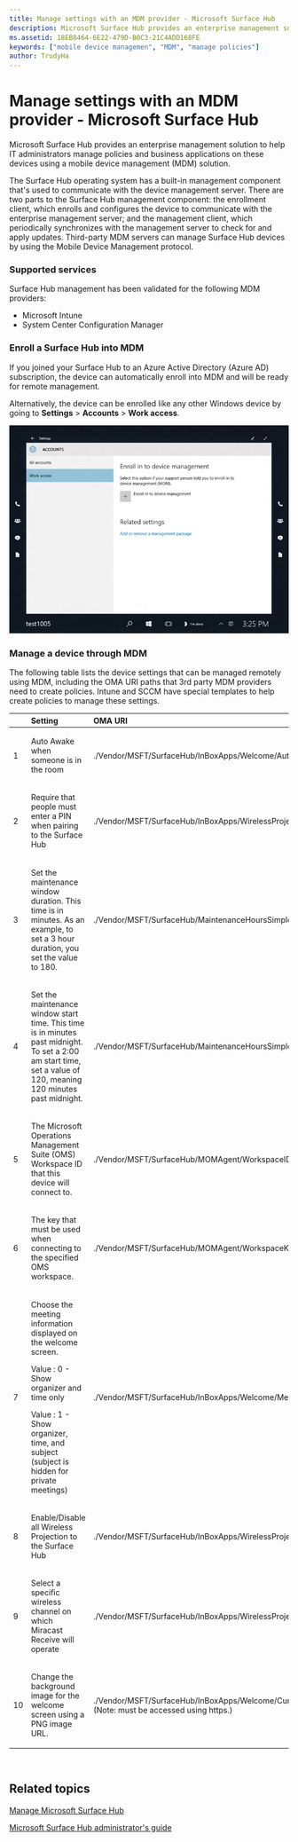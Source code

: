 ```yaml
---
title: Manage settings with an MDM provider - Microsoft Surface Hub
description: Microsoft Surface Hub provides an enterprise management solution to help IT administrators manage policies and business applications on these devices using a mobile device management (MDM) solution.
ms.assetid: 18EB8464-6E22-479D-B0C3-21C4ADD168FE
keywords: ["mobile device managemen", "MDM", "manage policies"]
author: TrudyHa
---
```


# Manage settings with an MDM provider - Microsoft Surface Hub


Microsoft Surface Hub provides an enterprise management solution to help IT administrators manage policies and business applications on these devices using a mobile device management (MDM) solution.

The Surface Hub operating system has a built-in management component that's used to communicate with the device management server. There are two parts to the Surface Hub management component: the enrollment client, which enrolls and configures the device to communicate with the enterprise management server; and the management client, which periodically synchronizes with the management server to check for and apply updates. Third-party MDM servers can manage Surface Hub devices by using the Mobile Device Management protocol.

### Supported services

Surface Hub management has been validated for the following MDM providers:

-   Microsoft Intune
-   System Center Configuration Manager

### <a href="" id="enroll-into-mdm"></a>Enroll a Surface Hub into MDM

If you joined your Surface Hub to an Azure Active Directory (Azure AD) subscription, the device can automatically enroll into MDM and will be ready for remote management.

Alternatively, the device can be enrolled like any other Windows device by going to **Settings** &gt; **Accounts** &gt; **Work access**.

![image showing enroll in device maagement page. ](images/managesettingsmdm-enroll.png)

### Manage a device through MDM

The following table lists the device settings that can be managed remotely using MDM, including the OMA URI paths that 3rd party MDM providers need to create policies. Intune and SCCM have special templates to help create policies to manage these settings.

<table>
<colgroup>
<col width="25%" />
<col width="25%" />
<col width="25%" />
<col width="25%" />
</colgroup>
<thead>
<tr class="header">
<th align="left"></th>
<th align="left">Setting</th>
<th align="left">OMA URI</th>
<th align="left">Type</th>
</tr>
</thead>
<tbody>
<tr class="odd">
<td align="left"><p>1</p></td>
<td align="left"><p>Auto Awake when someone is in the room</p></td>
<td align="left"><p>./Vendor/MSFT/SurfaceHub/InBoxApps/Welcome/AutoWakeScreen</p></td>
<td align="left"><p>Boolean</p></td>
</tr>
<tr class="even">
<td align="left"><p>2</p></td>
<td align="left"><p>Require that people must enter a PIN when pairing to the Surface Hub</p></td>
<td align="left"><p>./Vendor/MSFT/SurfaceHub/InBoxApps/WirelessProjection/PINRequired</p></td>
<td align="left"><p>Boolean</p></td>
</tr>
<tr class="odd">
<td align="left"><p>3</p></td>
<td align="left"><p>Set the maintenance window duration. This time is in minutes. As an example, to set a 3 hour duration, you set the value to 180.</p></td>
<td align="left"><p>./Vendor/MSFT/SurfaceHub/MaintenanceHoursSimple/Hours/Duration</p></td>
<td align="left"><p>Int</p></td>
</tr>
<tr class="even">
<td align="left"><p>4</p></td>
<td align="left"><p>Set the maintenance window start time. This time is in minutes past midnight. To set a 2:00 am start time, set a value of 120, meaning 120 minutes past midnight.</p></td>
<td align="left"><p>./Vendor/MSFT/SurfaceHub/MaintenanceHoursSimple/Hours/StartTime</p></td>
<td align="left"><p>Int</p></td>
</tr>
<tr class="odd">
<td align="left"><p>5</p></td>
<td align="left"><p>The Microsoft Operations Management Suite (OMS) Workspace ID that this device will connect to.</p></td>
<td align="left"><p>./Vendor/MSFT/SurfaceHub/MOMAgent/WorkspaceID</p></td>
<td align="left"><p>String</p></td>
</tr>
<tr class="even">
<td align="left"><p>6</p></td>
<td align="left"><p>The key that must be used when connecting to the specified OMS workspace.</p></td>
<td align="left"><p>./Vendor/MSFT/SurfaceHub/MOMAgent/WorkspaceKey</p></td>
<td align="left"><p>String</p></td>
</tr>
<tr class="odd">
<td align="left"><p>7</p></td>
<td align="left"><p>Choose the meeting information displayed on the welcome screen.</p>
<p>Value : 0 - Show organizer and time only</p>
<p>Value : 1 - Show organizer, time, and subject (subject is hidden for private meetings)</p></td>
<td align="left"><p>./Vendor/MSFT/SurfaceHub/InBoxApps/Welcome/MeetingInfoOption</p></td>
<td align="left"><p>Int</p></td>
</tr>
<tr class="even">
<td align="left"><p>8</p></td>
<td align="left"><p>Enable/Disable all Wireless Projection to the Surface Hub</p></td>
<td align="left"><p>./Vendor/MSFT/SurfaceHub/InBoxApps/WirelessProjection/Enabled</p></td>
<td align="left"><p>Boolean</p></td>
</tr>
<tr class="odd">
<td align="left"><p>9</p></td>
<td align="left"><p>Select a specific wireless channel on which Miracast Receive will operate</p></td>
<td align="left"><p>./Vendor/MSFT/SurfaceHub/InBoxApps/WirelessProjection/Channel</p></td>
<td align="left"><p>Int</p></td>
</tr>
<tr class="even">
<td align="left"><p>10</p></td>
<td align="left"><p>Change the background image for the welcome screen using a PNG image URL.</p></td>
<td align="left"><p>./Vendor/MSFT/SurfaceHub/InBoxApps/Welcome/CurrentBackgroundPath (Note: must be accessed using https.)</p></td>
<td align="left"><p>String</p></td>
</tr>
</tbody>
</table>

 

## Related topics


[Manage Microsoft Surface Hub](manage-surface-hub.md)

[Microsoft Surface Hub administrator's guide](surface-hub-administrators-guide.md)

 

 






